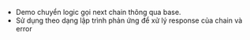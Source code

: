 - Demo chuyển logic gọi next chain thông qua base.
- Sử dụng theo dạng lập trình phản ứng để xử lý response của chain và error

